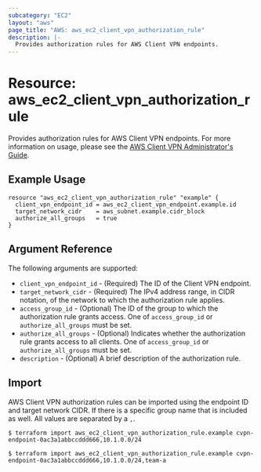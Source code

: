 ```yaml
---
subcategory: "EC2"
layout: "aws"
page_title: "AWS: aws_ec2_client_vpn_authorization_rule"
description: |-
  Provides authorization rules for AWS Client VPN endpoints.
---
```


# Resource: aws_ec2_client_vpn_authorization_rule

Provides authorization rules for AWS Client VPN endpoints. For more information on usage, please see the 
[AWS Client VPN Administrator's Guide](https://docs.aws.amazon.com/vpn/latest/clientvpn-admin/what-is.html).

## Example Usage

```hcl
resource "aws_ec2_client_vpn_authorization_rule" "example" {
  client_vpn_endpoint_id = aws_ec2_client_vpn_endpoint.example.id
  target_network_cidr    = aws_subnet.example.cidr_block
  authorize_all_groups   = true
}
```

## Argument Reference

The following arguments are supported:

* `client_vpn_endpoint_id` - (Required) The ID of the Client VPN endpoint.
* `target_network_cidr` - (Required) The IPv4 address range, in CIDR notation, of the network to which the authorization rule applies.
* `access_group_id` - (Optional) The ID of the group to which the authorization rule grants access. One of `access_group_id` or `authorize_all_groups` must be set.
* `authorize_all_groups` - (Optional) Indicates whether the authorization rule grants access to all clients. One of `access_group_id` or `authorize_all_groups` must be set.
* `description` - (Optional) A brief description of the authorization rule.

## Import

AWS Client VPN authorization rules can be imported using the endpoint ID and target network CIDR. If there is a specific group name that is included as well. All values are separated by a `,`.

```
$ terraform import aws_ec2_client_vpn_authorization_rule.example cvpn-endpoint-0ac3a1abbccddd666,10.1.0.0/24
```

```
$ terraform import aws_ec2_client_vpn_authorization_rule.example cvpn-endpoint-0ac3a1abbccddd666,10.1.0.0/24,team-a
```
